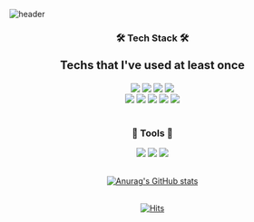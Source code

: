 ![header](https://capsule-render.vercel.app/api?type=waving&&color=auto&customColorList=0,2,2,5,30&height=300&section=header&text=Eunjung%20Won&fontSize=70&fontColor=ffffff)

<div align=center>
  <h3>🛠 Tech Stack 🛠</h3>
  <p style="font-size:20px;"><b>Techs that I've used at least once</b></p>

  <img src="https://img.shields.io/badge/Java-007396?style=flat-square&logo=java&logoColor=white">
  <img src="https://img.shields.io/badge/SpringBoot-6DB33F?style=flat-square&logo=spring&logoColor=white"> 
  <img src="https://img.shields.io/badge/Oracle-F80000?style=flat-square&logo=oracle&logoColor=white"> 
  <img src="https://img.shields.io/badge/MySQL-4479A1?style=flat-square&logo=mysql&logoColor=white"> 
  <br>
  <img src="https://img.shields.io/badge/HTML5-E34F26?style=flat-square&logo=html5&logoColor=white"> 
  <img src="https://img.shields.io/badge/CSS3-1572B6?style=flat-square&logo=css3&logoColor=white"> 
  <img src="https://img.shields.io/badge/JavaScript-F7DF1E?style=flat-square&logo=javascript&logoColor=black"> 
  <img src="https://img.shields.io/badge/jQuery-0769AD?style=flat-square&logo=jquery&logoColor=white">
  <img src="https://img.shields.io/badge/React-61DAFB?style=flat-square&logo=react&logoColor=white">
  <br><br>

  <!-- <h3>🍑 ME 🍑</h3>

  <a href="mailto:nue0618@gmail.com" target="_blank"><img src="https://img.shields.io/badge/Gmail-EA4335?style=flat-square&logo=Gmail&logoColor=white"/></a> -->
  
  <h3>🧸 Tools 🧸</h3>
  <img src="https://img.shields.io/badge/Eclipse-2C2255?style=flat-square&logo=Eclipse&logoColor=white"/>
  <img src="https://img.shields.io/badge/VisualStudioCode-007ACC?style=flat-square&logo=VSCode&logoColor=white"/>
  <img src="https://img.shields.io/badge/GitHub-181717?style=flat-square&logo=GitHub&logoColor=white"/> 
  <br><br>
  
  [![Anurag's GitHub stats](https://github-readme-stats.vercel.app/api?username=eunjun9&show_icons=true&theme=buefy)](https://github.com/anuraghazra/github-readme-stats)
  <br><br>
  
  [![Hits](https://hits.seeyoufarm.com/api/count/incr/badge.svg?url=https%3A%2F%2Fgithub.com%2Feunjun9&count_bg=%23FF8D8D&title_bg=%23938282&icon=github.svg&icon_color=%23E7E7E7&title=hits&edge_flat=false)](https://hits.seeyoufarm.com)
  <br>
</div>

